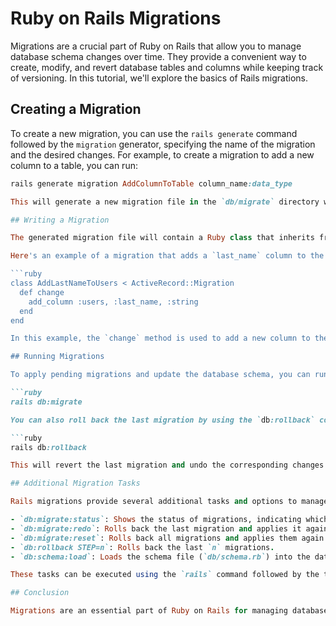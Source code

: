 # Ruby on Rails Migrations

Migrations are a crucial part of Ruby on Rails that allow you to manage database schema changes over time. They provide a convenient way to create, modify, and revert database tables and columns while keeping track of versioning. In this tutorial, we'll explore the basics of Rails migrations.

## Creating a Migration

To create a new migration, you can use the `rails generate` command followed by the `migration` generator, specifying the name of the migration and the desired changes. For example, to create a migration to add a new column to a table, you can run:

```ruby
rails generate migration AddColumnToTable column_name:data_type

This will generate a new migration file in the `db/migrate` directory with a name like `YYYYMMDDHHMMSS_add_column_to_table.rb`, where `YYYYMMDDHHMMSS` represents the current timestamp.

## Writing a Migration

The generated migration file will contain a Ruby class that inherits from `ActiveRecord::Migration`. Inside the migration class, you can define methods to perform the desired database changes using the provided DSL (Domain-Specific Language).

Here's an example of a migration that adds a `last_name` column to the `users` table:

```ruby
class AddLastNameToUsers < ActiveRecord::Migration
  def change
    add_column :users, :last_name, :string
  end
end

In this example, the `change` method is used to add a new column to the `users` table. The `add_column` method specifies the table name, column name, and data type.

## Running Migrations

To apply pending migrations and update the database schema, you can run the `rails db:migrate` command. This command will execute any migrations that haven't been applied yet.

```ruby
rails db:migrate

You can also roll back the last migration by using the `db:rollback` command:

```ruby
rails db:rollback

This will revert the last migration and undo the corresponding changes in the database.

## Additional Migration Tasks

Rails migrations provide several additional tasks and options to manage the database schema effectively. Here are some common tasks:

- `db:migrate:status`: Shows the status of migrations, indicating which ones have been applied.
- `db:migrate:redo`: Rolls back the last migration and applies it again.
- `db:migrate:reset`: Rolls back all migrations and applies them again from scratch.
- `db:rollback STEP=n`: Rolls back the last `n` migrations.
- `db:schema:load`: Loads the schema file (`db/schema.rb`) into the database.

These tasks can be executed using the `rails` command followed by the task name.

## Conclusion

Migrations are an essential part of Ruby on Rails for managing database schema changes. By creating and running migrations, you can modify the database structure over time while maintaining version control. Understanding migrations is crucial for developing Rails applications with robust and scalable database schemas.

